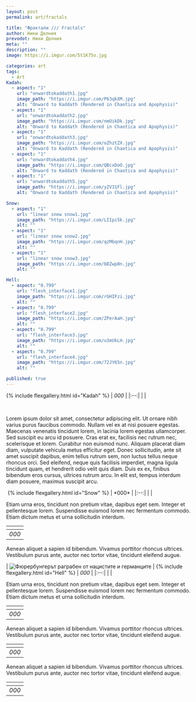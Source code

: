 ```yaml
---
layout: post
permalink: art/fractals

title: "Фрактали /// Fractals"
author: Ники Долния
prevodot: Ники Долния
meta: ""
description: ""
image: https://i.imgur.com/5t1K75o.jpg

categories: art
tags:
  - Art
Kadah:
  - aspect: "1"
    url: "onwardtokaddath1.jpg"
    image_path: "https://i.imgur.com/P63qkXM.jpg"
    alt: "Onward to Kaddath (Rendered in Chaotica and Apophysis)"
  - aspect: "1"
    url: "onwardtokaddath2.jpg"
    image_path: "https://i.imgur.com/nmOikDk.jpg"
    alt: "Onward to Kaddath (Rendered in Chaotica and Apophysis)"
  - aspect: "1"
    url: "onwardtokaddath3.jpg"
    image_path: "https://i.imgur.com/oZhztZX.jpg"
    alt: "Onward to Kaddath (Rendered in Chaotica and Apophysis)"
  - aspect: "1"
    url: "onwardtokaddath4.jpg"
    image_path: "https://i.imgur.com/QBcxDoO.jpg"
    alt: "Onward to Kaddath (Rendered in Chaotica and Apophysis)"
  - aspect: "1"
    url: "onwardtokaddath5.jpg"
    image_path: "https://i.imgur.com/yZV31Fl.jpg"
    alt: "Onward to Kaddath (Rendered in Chaotica and Apophysis)"

Snow:
  - aspect: "1"
    url: "linear snow snow1.jpg"
    image_path: "https://i.imgur.com/LIIpi5k.jpg"
    alt: ""
  - aspect: "1"
    url: "linear snow snow2.jpg"
    image_path: "https://i.imgur.com/qzMbqnH.jpg"
    alt: ""
  - aspect: "1"
    url: "linear snow snow3.jpg"
    image_path: "https://i.imgur.com/bDZwp8n.jpg"
    alt: ""

Hell:
  - aspect: "0.799"
    url: "flesh_interface1.jpg"
    image_path: "https://i.imgur.com/rGHIFzi.jpg"
    alt: ""
  - aspect: "0.799"
    url: "flesh_interface2.jpg"
    image_path: "https://i.imgur.com/ZPerAaH.jpg"
    alt: ""
  - aspect: "0.799"
    url: "flesh_interface3.jpg"
    image_path: "https://i.imgur.com/u3mUkLH.jpg"
    alt: ""
  - aspect: "0.799"
    url: "flesh_interface4.jpg"
    image_path: "https://i.imgur.com/72JY65n.jpg"
    alt: ""

published: true
---
```

{% include flexgallery.html id="Kadah" %}
| *000* | 
|:--:| 
|  |


<br>

Lorem ipsum dolor sit amet, consectetur adipiscing elit. Ut ornare nibh varius purus faucibus commodo. Nullam vel ex at nisi posuere egestas. Maecenas venenatis tincidunt lorem, in lacinia lorem egestas ullamcorper. Sed suscipit eu arcu id posuere. Cras erat ex, facilisis nec rutrum nec, scelerisque et lorem. Curabitur non euismod nunc. Aliquam placerat diam diam, vulputate vehicula metus efficitur eget. Donec sollicitudin, ante sit amet suscipit dapibus, enim tellus rutrum sem, non luctus tellus neque rhoncus orci. Sed eleifend, neque quis facilisis imperdiet, magna ligula tincidunt quam, et hendrerit odio velit quis diam. Duis ex ex, finibus bibendum eros cursus, ultrices rutrum arcu. In elit est, tempus interdum diam posuere, maximus suscipit arcu. 

<img src="https://i.imgur.com/mNtDIh6.jpg" alt=""> 
{% include flexgallery.html id="Snow" %}
| *000* | 
|:--:| 
|  |

Etiam urna eros, tincidunt non pretium vitae, dapibus eget sem. Integer et pellentesque lorem. Suspendisse euismod lorem nec fermentum commodo. Etiam dictum metus et urna sollicitudin interdum. 

| <img src="https://i.imgur.com/Keleezc.jpg" alt=""> | 
|:--:| 
| *000* |


Aenean aliquet a sapien id bibendum. Vivamus porttitor rhoncus ultrices. Vestibulum purus ante, auctor nec tortor vitae, tincidunt eleifend augue. 

| <img src="https://i.imgur.com/JLmmvaz.jpg" alt="Фюрербунгерът раграбен от нацистите и германците"> | 
{% include flexgallery.html id="Hell" %}
| *000* | 
|:--:| 
|  |

Etiam urna eros, tincidunt non pretium vitae, dapibus eget sem. Integer et pellentesque lorem. Suspendisse euismod lorem nec fermentum commodo. Etiam dictum metus et urna sollicitudin interdum.

| <img src="https://i.imgur.com/948Xejg.jpg" alt=""> | 
|:--:| 
| *000* |

Aenean aliquet a sapien id bibendum. Vivamus porttitor rhoncus ultrices. Vestibulum purus ante, auctor nec tortor vitae, tincidunt eleifend augue. 

| <img src="https://i.imgur.com/LuPQY8C.jpg" alt=""> | 
|:--:| 
| *000* |

Aenean aliquet a sapien id bibendum. Vivamus porttitor rhoncus ultrices. Vestibulum purus ante, auctor nec tortor vitae, tincidunt eleifend augue. 


| <img src="https://i.imgur.com/ueea2qu.jpg" alt=""> | 
|:--:| 
| *000* |
